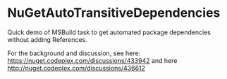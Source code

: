 NuGetAutoTransitiveDependencies
===============================

Quick demo of MSBuild task to get automated package dependencies without adding References.

For the background and discussion, see here: https://nuget.codeplex.com/discussions/433942 and here http://nuget.codeplex.com/discussions/436612
